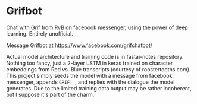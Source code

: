 # Grifbot
Chat with Grif from RvB on facebook messenger, using the power of deep learning. Entirely unofficial.

Message Grifbot at https://www.facebook.com/grifchatbot/

Actual model architecture and training code is in fastai-notes repository. Nothing too fancy, just a 2-layer LSTM in keras trained on character embeddings from Red vs. Blue transcripts (courtesy of roostertooths.com). This project simply seeds the model with a message from facebook messenger, appends `GRIF: `, and replies with the dialogue the model generates. Due to the limited training data output may be rather incoherent, but I suppose it's part of the charm.
